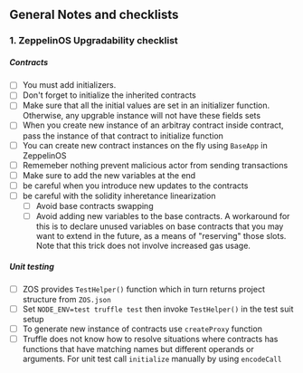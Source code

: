 ## General Notes and checklists

### 1. ZeppelinOS Upgradability checklist

##### Contracts
- [ ] You must add initializers. 
- [ ] Don't forget to initialize the inherited contracts
- [ ] Make sure that all the initial values are set in an initializer function. Otherwise,
any upgrable instance will not have these fields sets
- [ ] When you create new instance of an arbitray contract inside contract, 
pass the instance of that contract to initialize function
- [ ] You can create new contract instances on the fly using `BaseApp` in ZeppelinOS
- [ ] Rememeber nothing prevent malicious actor from sending transactions
- [ ] Make sure to add the new variables at the end
- [ ] be careful when you introduce new updates to the contracts
- [ ] be careful with the solidity inheretance linearization 
  - [ ] Avoid base contracts swapping
  - [ ] Avoid adding new variables to the base contracts. A workaround for this is to declare unused variables on base contracts that you may want to extend in the future, as a means of "reserving" those slots. Note that this trick does not involve increased gas usage.
##### Unit testing

- [ ] ZOS provides `TestHelper()` function which in turn returns project structure from `ZOS.json`
- [ ] Set `NODE_ENV=test truffle test` then invoke `TestHelper()` in the test suit setup 
- [ ] To generate new instance of contracts use `createProxy` function
- [ ] Truffle does not know how to resolve situations where contracts has functions
that have matching names but different operands or arguments. For unit test call `initialize` manually by using `encodeCall`
